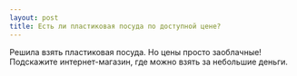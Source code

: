 ```yaml
---
layout: post 
title: Есть ли пластиковая посуда по доступной цене? 
--- 
```

Решила взять пластиковая посуда. Но цены просто заоблачные! Подскажите интернет-магазин, где можно взять за небольшие деньги. 